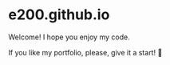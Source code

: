 # e200.github.io

Welcome! I hope you enjoy my code.

If you like my portfolio, please, give it a start! :slightly_smiling_face: